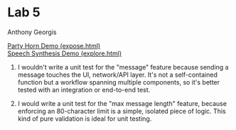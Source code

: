 # Lab 5
Anthony Georgis

[Party Horn Demo (expose.html)](https://malakelis.github.io/Lab5/expose.html)  
[Speech Synthesis Demo (explore.html)](https://malakelis.github.io/Lab5/explore.html)

1. I wouldn't write a unit test for the "message" feature because sending a message touches the UI, network/API layer. It's not a self-contained function but
a workflow spanning multiple components, so it's better tested with an integration or end-to-end test.

2. I would write a unit test for the "max message length" feature, because enforcing an 80-character limit is a simple, isolated piece of logic. This kind of pure validation is ideal for unit testing.